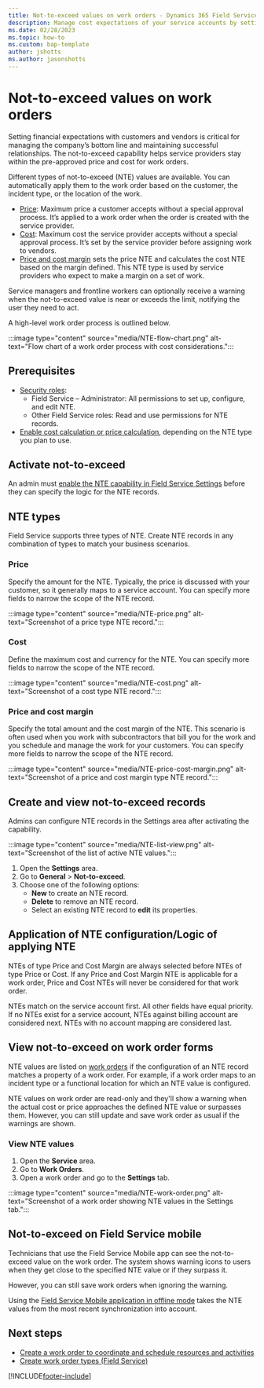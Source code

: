 ```yaml
---
title: Not-to-exceed values on work orders - Dynamics 365 Field Service | MicrosoftDocs"
description: Manage cost expectations of your service accounts by setting up not-to-exceed values on work orders.
ms.date: 02/28/2023
ms.topic: how-to
ms.custom: bap-template
author: jshotts
ms.author: jasonshotts
---
```


# Not-to-exceed values on work orders

Setting financial expectations with customers and vendors is critical for managing the company’s bottom line and maintaining successful relationships. The not-to-exceed capability helps service providers stay within the pre-approved price and cost for work orders.

Different types of not-to-exceed (NTE) values are available. You can automatically apply them to the work order based on the customer, the incident type, or the location of the work.

- [Price](#price): Maximum price a customer accepts without a special approval process. It’s applied to a work order when the order is created with the service provider.
- [Cost](#cost): Maximum cost the service provider accepts without a special approval process. It’s set by the service provider before assigning work to vendors.
- [Price and cost margin](#price-and-cost-margin) sets the price NTE and calculates the cost NTE based on the margin defined. This NTE type is used by service providers who expect to make a margin on a set of work.

Service managers and frontline workers can optionally receive a warning when the not-to-exceed value is near or exceeds the limit, notifying the user they need to act.

A high-level work order process is outlined below.

:::image type="content" source="media/NTE-flow-chart.png" alt-text="Flow chart of a work order process with cost considerations.":::

## Prerequisites

- [Security roles](view-user-accounts-security-roles.md):
  - Field Service – Administrator: All permissions to set up, configure, and edit NTE.
  - Other Field Service roles: Read and use permissions for NTE records.
- [Enable cost calculation or price calculation](configure-default-settings.md#work-order--booking-settings), depending on the NTE type you plan to use.

## Activate not-to-exceed

An admin must [enable the NTE capability in Field Service Settings](configure-default-settings.md#work-order--booking-settings) before they can specify the logic for the NTE records.

## NTE types

Field Service supports three types of NTE. Create NTE records in any combination of types to match your business scenarios.

### Price

Specify the amount for the NTE. Typically, the price is discussed with your customer, so it generally maps to a service account. You can specify more fields to narrow the scope of the NTE record.

:::image type="content" source="media/NTE-price.png" alt-text="Screenshot of a price type NTE record.":::

### Cost

Define the maximum cost and currency for the NTE. You can specify more fields to narrow the scope of the NTE record.

:::image type="content" source="media/NTE-cost.png" alt-text="Screenshot of a cost type NTE record.":::

### Price and cost margin

Specify the total amount and the cost margin of the NTE. This scenario is often used when you work with subcontractors that bill you for the work and you schedule and manage the work for your customers. You can specify more fields to narrow the scope of the NTE record.

:::image type="content" source="media/NTE-price-cost-margin.png" alt-text="Screenshot of a price and cost margin type NTE record.":::

## Create and view not-to-exceed records

Admins can configure NTE records in the Settings area after activating the capability.

:::image type="content" source="media/NTE-list-view.png" alt-text="Screenshot of the list of active NTE values.":::

1. Open the **Settings** area.
1. Go to **General** > **Not-to-exceed**.
1. Choose one of the following options:
   - **New** to create an NTE record.
   - **Delete** to remove an NTE record.
   - Select an existing NTE record to **edit** its properties.

## Application of NTE configuration/Logic of applying NTE

NTEs of type Price and Cost Margin are always selected before NTEs of type Price or Cost. If any Price and Cost Margin NTE is applicable for a work order, Price and Cost NTEs will never be considered for that work order.

NTEs match on the service account first. All other fields have equal priority. If no NTEs exist for a service account, NTEs against billing account are considered next. NTEs with no account mapping are considered last.

## View not-to-exceed on work order forms

NTE values are listed on [work orders](field-service-architecture.md) if the configuration of an NTE record matches a property of a work order. For example, if a work order maps to an incident type or a functional location for which an NTE value is configured.

NTE values on work order are read-only and they'll show a warning when the actual cost or price approaches the defined NTE value or surpasses them. However, you can still update and save work order as usual if the warnings are shown.

### View NTE values

1. Open the **Service** area.
1. Go to **Work Orders**.
1. Open a work order and go to the **Settings** tab.

:::image type="content" source="media/NTE-work-order.png" alt-text="Screenshot of a work order showing NTE values in the Settings tab.":::

## Not-to-exceed on Field Service mobile

Technicians that use the Field Service Mobile app can see the not-to-exceed value on the work order. The system shows warning icons to users when they get close to the specified NTE value or if they surpass it.

However, you can still save work orders when ignoring the warning.

Using the [Field Service Mobile application in offline mode](mobile-power-app-system-offline.md) takes the NTE values from the most recent synchronization into account.

## Next steps

- [Create a work order to coordinate and schedule resources and activities](create-work-order.md)
- [Create work order types (Field Service)](create-work-order-types.md)

[!INCLUDE[footer-include](../includes/footer-banner.md)]
